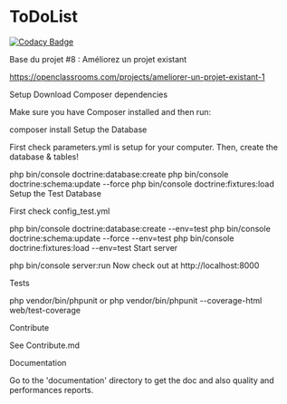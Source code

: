 ToDoList
========

[![Codacy Badge](https://api.codacy.com/project/badge/Grade/be33d1a3e0d744c38e73af272c957f30)](https://app.codacy.com/app/muhammedinandev/projet8-TodoList?utm_source=github.com&utm_medium=referral&utm_content=muhammedInan/projet8-TodoList&utm_campaign=Badge_Grade_Dashboard)

Base du projet #8 : Améliorez un projet existant

https://openclassrooms.com/projects/ameliorer-un-projet-existant-1

Setup
Download Composer dependencies

Make sure you have Composer installed and then run:

composer install
Setup the Database

First check parameters.yml is setup for your computer. Then, create the database & tables!

php bin/console doctrine:database:create
php bin/console doctrine:schema:update --force
php bin/console doctrine:fixtures:load
Setup the Test Database

First check config_test.yml

php bin/console doctrine:database:create --env=test
php bin/console doctrine:schema:update --force --env=test
php bin/console doctrine:fixtures:load --env=test
Start server

php bin/console server:run
Now check out at http://localhost:8000

Tests

php vendor/bin/phpunit
or
php vendor/bin/phpunit --coverage-html web/test-coverage

Contribute

See Contribute.md

Documentation

Go to the 'documentation' directory to get the doc and also quality and performances reports.

